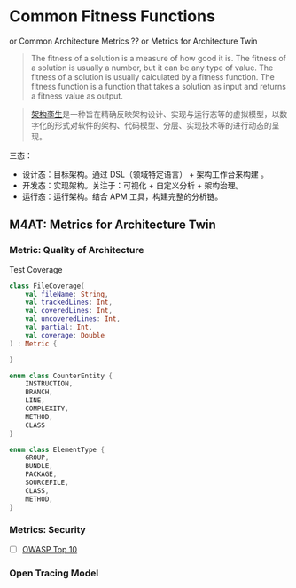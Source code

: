 # Common Fitness Functions

or Common Architecture Metrics ?? or Metrics for Architecture Twin

> The fitness of a solution is a measure of how good it is. The fitness of a solution is usually a number,
but it can be any type of value. The fitness of a solution is usually calculated by a fitness function.
The fitness function is a function that takes a solution as input and returns a fitness value as output.

> [架构孪生](https://www.phodal.com/blog/architecture-twin/)是一种旨在精确反映架构设计、实现与运行态等的虚拟模型，以数字化的形式对软件的架构、代码模型、分层、实现技术等的进行动态的呈现。

三态：

- 设计态：目标架构。通过 DSL（领域特定语言） + 架构工作台来构建 。
- 开发态：实现架构。关注于：可视化 + 自定义分析 + 架构治理。
- 运行态：运行架构。结合 APM 工具，构建完整的分析链。

## M4AT: Metrics for Architecture Twin

 
### Metric: Quality of Architecture

Test Coverage

```kotlin
class FileCoverage(
    val fileName: String,
    val trackedLines: Int,
    val coveredLines: Int,
    val uncoveredLines: Int,
    val partial: Int,
    val coverage: Double
) : Metric {

}

enum class CounterEntity {
    INSTRUCTION,
    BRANCH,
    LINE,
    COMPLEXITY,
    METHOD,
    CLASS
}

enum class ElementType {
    GROUP,
    BUNDLE,
    PACKAGE,
    SOURCEFILE,
    CLASS,
    METHOD,
}
```

### Metrics: Security

- [ ] [OWASP Top 10](https://owasp.org/www-project-top-ten/)


### Open Tracing Model



